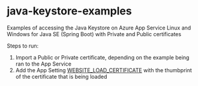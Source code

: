 # java-keystore-examples
Examples of accessing the Java Keystore on Azure App Service Linux and Windows for Java SE (Spring Boot) with Private and Public certificates

Steps to run:

1. Import a Public or Private certificate, depending on the example being ran to the App Service
2. Add the App Setting [WEBSITE_LOAD_CERTIFICATE](https://learn.microsoft.com/en-us/azure/app-service/configure-ssl-certificate-in-code#load-certificate-in-windows-apps)  with the thumbprint of the certificate that is being loaded
